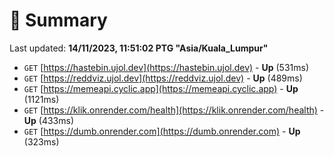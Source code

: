 # 📖 Summary
Last updated: **14/11/2023, 11:51:02 PTG "Asia/Kuala_Lumpur"**

- `GET` [https://hastebin.ujol.dev](https://hastebin.ujol.dev) - **Up** (531ms)
- `GET` [https://reddviz.ujol.dev](https://reddviz.ujol.dev) - **Up** (489ms)
- `GET` [https://memeapi.cyclic.app](https://memeapi.cyclic.app) - **Up** (1121ms)
- `GET` [https://klik.onrender.com/health](https://klik.onrender.com/health) - **Up** (433ms)
- `GET` [https://dumb.onrender.com](https://dumb.onrender.com) - **Up** (323ms)
